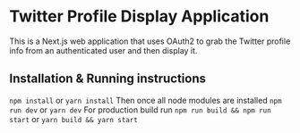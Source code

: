 # Twitter Profile Display Application
This is a Next.js web application that uses OAuth2 to grab the Twitter profile info from an authenticated user and then display it.

## Installation & Running instructions
`npm install` or `yarn install`
Then once all node modules are installed `npm run dev` or `yarn dev`
For production build run `npm run build && npm run start` or `yarn build && yarn start`